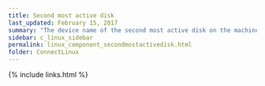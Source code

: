 ```yaml
---
title: Second most active disk
last_updated: February 15, 2017
summary: "The device name of the second most active disk on the machine."
sidebar: c_linux_sidebar
permalink: linux_component_secondmostactivedisk.html
folder: ConnectLinux
---
```



{% include links.html %}
